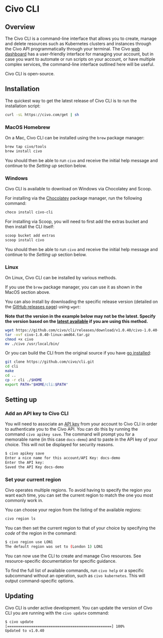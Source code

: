 # Civo CLI

## Overview

The Civo CLI is a command-line interface that allows you to create, manage and delete resources such as Kubernetes clusters and instances through the Civo API programmatically through your terminal. The Civo [web dashboard](https://dashboard.civo.com) has a user-friendly interface for managing your account, but in case you want to automate or run scripts on your account, or have multiple complex services, the command-line interface outlined here will be useful.

Civo CLI is open-source.

## Installation

The quickest way to get the latest release of Civo CLI is to run the installation script:

```bash
curl -sL https://civo.com/get | sh
```

### MacOS Homebrew

On a Mac, Civo CLI can be installed using the `brew` package manager:

```bash
brew tap civo/tools
brew install civo
```

You should then be able to run `civo` and receive the initial help message and continue to the *Setting up* section below.

### Windows

Civo CLI is available to download on Windows via Chocolatey and Scoop.

For installing via the [Chocolatey](https://chocolatey.org/install) package manager, run the following command:

```powershell
choco install civo-cli
```

For installing via Scoop, you will need to first add the extras bucket and then install the CLI itself:

```powershell
scoop bucket add extras
scoop install civo
```

You should then be able to run `civo` and receive the initial help message and continue to the *Setting up* section below.

### Linux

On Linux, Civo CLI can be installed by various methods.

If you use the `brew` package manager, you can use it as shown in the MacOS section above.

You can also install by downloading the specific release version (detailed on the [GitHub releases page](https://github.com/civo/cli/releases)) using `wget`:

**Note that the version in the example below may not be the latest. Specify the version based on the [latest available](https://github.com/civo/cli/releases) if you are using this method.**

```bash
wget https://github.com/civo/cli/releases/download/v1.0.40/civo-1.0.40-linux-arm64.tar.gz
tar -xvf civo-1.0.40-linux-amd64.tar.gz
chmod +x civo
mv ./civo /usr/local/bin/
```

Or you can build the CLI from the original source if you have [go installed](https://go.dev/doc/install):

```bash
git clone https://github.com/civo/cli.git
cd cli
make
cd ..
cp -r cli ./$HOME
export PATH="$HOME/cli:$PATH"
```

## Setting up

### Add an API key to Civo CLI

You will need to associate an [API key](../account/api-keys.md) from your account to Civo CLI in order to authenticate you to the Civo API. You can do this by running the command `civo apikey save`. The command will prompt you for a memorable name (in this case `docs-demo`) and to paste in the API key of your choice. This will not be displayed for security reasons.

```bash
$ civo apikey save
Enter a nice name for this account/API Key: docs-demo
Enter the API key:
Saved the API Key docs-demo
```

### Set your current region

Civo operates multiple regions. To avoid having to specify the region you want each time, you can set the current region to match the one you most commonly work in.

You can choose your region from the listing of the available regions:

```bash
civo region ls
```

You can then set the current region to that of your choice by specifying the *code* of the region in the command:

```bash
$ civo region use LON1
The default region was set to (London 1) LON1
```

You can now use the CLI to create and manage Civo resources. See resource-specific documentation for specific guidance.

To find the full list of available commands, run `civo help` or a specific subcommand without an operation, such as `civo kubernetes`. This will output command-specific options.

## Updating

Civo CLI is under active development. You can update the version of Civo CLI you are running with the `civo update` command:

```bash
$ civo update
[================================================] 100%
Updated to v1.0.40
```

